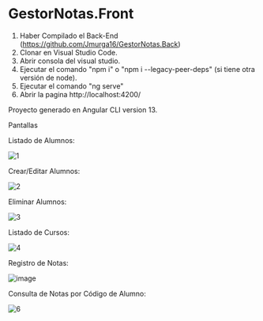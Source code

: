 # GestorNotas.Front

1. Haber Compilado el Back-End (https://github.com/Jmurga16/GestorNotas.Back)
2. Clonar en Visual Studio Code.
3. Abrir consola del visual studio.
4. Ejecutar el comando "npm i" o "npm i --legacy-peer-deps" (si tiene otra versión de node).
5. Ejecutar el comando "ng serve"
6. Abrir la pagina http://localhost:4200/

Proyecto generado en Angular CLI version 13.

Pantallas

Listado de Alumnos:

![1](https://user-images.githubusercontent.com/58633633/195157285-0ada9fee-735a-4c28-806a-479f95b05eeb.png)

Crear/Editar Alumnos:

![2](https://user-images.githubusercontent.com/58633633/195157300-ca338334-543f-47f1-8087-0cc157574658.png)

Eliminar Alumnos:

![3](https://user-images.githubusercontent.com/58633633/195157311-e841ef84-9a40-48a5-81b5-77d46fbb7161.png)

Listado de Cursos:

![4](https://user-images.githubusercontent.com/58633633/195157332-df551a67-2b30-4242-9307-74d689fe9277.png)

Registro de Notas:

![image](https://user-images.githubusercontent.com/58633633/195202234-d366d144-513b-4cb1-bd4d-a6a0d9182f07.png)

Consulta de Notas por Código de Alumno:

![6](https://user-images.githubusercontent.com/58633633/195157347-4a430cde-5986-472b-8984-0e6d1af2547a.png)


